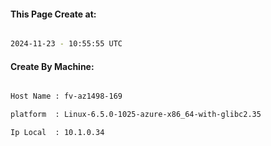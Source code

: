
   
#### This Page Create at:

```bash

2024-11-23 - 10:55:55 UTC

```

#### Create By Machine:

```bash

Host Name : fv-az1498-169

platform  : Linux-6.5.0-1025-azure-x86_64-with-glibc2.35

Ip Local  : 10.1.0.34

```


